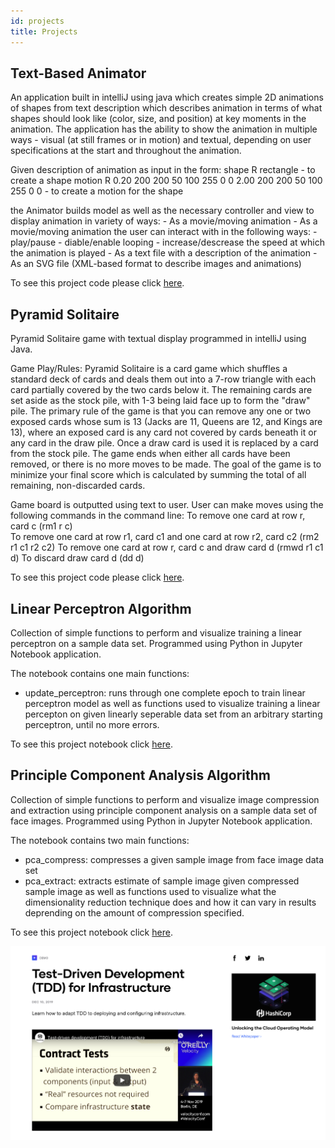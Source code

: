 ```yaml
---
id: projects
title: Projects
---
```


## Text-Based Animator
An application built in intelliJ using java which creates simple 2D animations of shapes from text description which describes animation in terms of what shapes should look like (color, size, and position) at key moments in the animation. The application has the ability to show the animation in multiple ways - visual (at still frames or in motion) and textual, depending on user specifications at the start and throughout the animation.
		
Given description of animation as input in the form:
  shape R rectangle
    - to create a shape
  motion R 0.20 200 200 50 100 255 0 0 2.00 200 200 50 100 255 0 0
    - to create a motion for the shape

the Animator builds model as well as the necessary controller and view to display animation in variety of ways:
			- As a movie/moving animation
			- As a movie/moving animation the user can interact with in the following ways:
            - play/pause
            - diable/enable looping
            - increase/descrease the speed at which the animation is played
			- As a text file with a description of the animation
			- As an SVG file (XML-based format to describe images and animations)

To see this project code please click [here](https://github.com/hannah-weber/Animator).




## Pyramid Solitaire
Pyramid Solitaire game with textual display programmed in intelliJ using Java.

Game Play/Rules: 
Pyramid Solitaire is a card game which shuffles a standard deck of cards and deals them out into a 7-row triangle with each card partially covered by the two cards below it. The remaining cards are set aside as the stock pile, with 1-3 being laid face up to form the "draw" pile. The primary rule of the game is that you can remove any one or two exposed cards whose sum is 13 (Jacks are 11, Queens are 12, and Kings are 13), where an exposed card is any card not covered by cards beneath it or any card in the draw pile. Once a draw card is used it is replaced by a card from the stock pile. The game ends when either all cards have been removed, or there is no more moves to be made. The goal of the game is to minimize your final score which is calculated by summing the total of all remaining, non-discarded cards.

Game board is outputted using text to user. User can make moves using the following commands in the command line:
	To remove one card at row r, card c (rm1 r c)           
	To remove one card at row r1, card c1 and one card at row r2, card c2 (rm2 r1 c1 r2 c2)
	To remove one card at row r, card c and draw card d (rmwd  r1 c1 d)
	To discard draw card d (dd d)



To see this project code please click [here](https://github.com/hannah-weber/PyramidSolitaire).


## Linear Perceptron Algorithm
Collection of simple functions to perform and visualize training a linear perceptron on a sample data set. Programmed using Python in Jupyter Notebook application.

The notebook contains one main functions:
- update_perceptron: runs through one complete epoch to train linear perceptron model
as well as functions used to visualize training a linear percepton on given linearly seperable data set from an arbitrary starting perceptron, until no more errors.

To see this project notebook click [here](https://github.com/hannah-weber/LinearPerceptron).


## Principle Component Analysis Algorithm
Collection of simple functions to perform and visualize image compression and extraction using principle component analysis on a sample data set of face images. Programmed using Python in Jupyter Notebook application.

The notebook contains two main functions:
- pca_compress: compresses a given sample image from face image data set
- pca_extract: extracts estimate of sample image given compressed sample image
as well as functions used to visualize what the dimensionality reduction technique does and how it can vary in results deprending on the amount of compression specified.

To see this project notebook click [here](https://github.com/hannah-weber/PrincipleComponentAnalysis).



![Add image for project with alternate text for image](./assets/rosemary.png)
